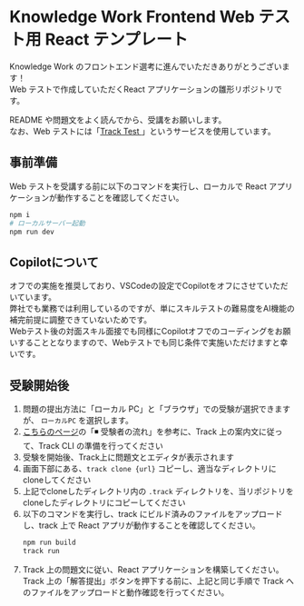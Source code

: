 # Knowledge Work Frontend Web テスト用 React テンプレート

Knowledge Work のフロントエンド選考に進んでいただきありがとうございます！  
Web テストで作成していただくReact アプリケーションの雛形リポジトリです。

README や問題文をよく読んでから、受講をお願いします。  
なお、Web テストには「[Track Test
](https://tracks.run/products/test/)」というサービスを使用しています。

## 事前準備

Web テストを受講する前に以下のコマンドを実行し、ローカルで React アプリケーションが動作することを確認してください。

```sh
npm i
# ローカルサーバー起動
npm run dev　
```

## Copilotについて

オフでの実施を推奨しており、VSCodeの設定でCopilotをオフにさせていただいています。  
弊社でも業務では利用しているのですが、単にスキルテストの難易度をAI機能の補完前提に調整できていないためです。  
Webテスト後の対面スキル面接でも同様にCopilotオフでのコーディングをお願いすることとなりますので、Webテストでも同じ条件で実施いただけますと幸いです。

## 受験開始後

1. 問題の提出方法に「ローカル PC」と「ブラウザ」での受験が選択できますが、 `ローカルPC` を選択します。
1. [こちらのページ](https://help.tracks.run/ja/articles/2529372-%E3%83%AD%E3%83%BC%E3%82%AB%E3%83%AB%E7%92%B0%E5%A2%83%E3%81%A7%E3%81%AE%E5%8F%97%E9%A8%93%E3%82%92%E8%A8%B1%E5%8F%AF%E3%81%99%E3%82%8B)の「◾️ 受験者の流れ」を参考に、Track 上の案内文に従って、Track CLI の準備を行ってください
1. 受験を開始後、Track上に問題文とエディタが表示されます
1. 画面下部にある、`track clone {url}` コピーし、適当なディレクトリにcloneしてください
1. 上記でcloneしたディレクトリ内の `.track` ディレクトリを、当リポジトリをcloneしたディレクトリにコピーしてください
1. 以下のコマンドを実行し、track にビルド済みのファイルをアップロードし、track 上で React アプリが動作することを確認してください。
   ```sh
   npm run build
   track run
   ```
1. Track 上の問題文に従い、React アプリケーションを構築してください。Track 上の「解答提出」ボタンを押下する前に、上記と同じ手順で Track へのファイルをアップロードと動作確認を行ってください。
